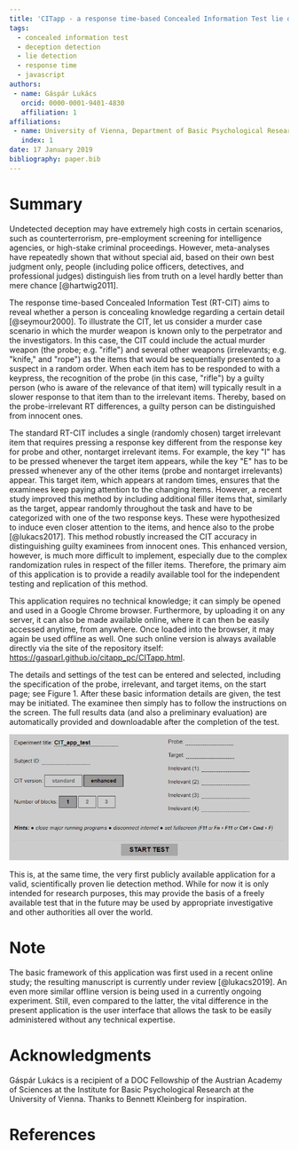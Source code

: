 ```yaml
---
title: 'CITapp - a response time-based Concealed Information Test lie detector web application'
tags:
  - concealed information test
  - deception detection
  - lie detection
  - response time
  - javascript
authors:
 - name: Gáspár Lukács
   orcid: 0000-0001-9401-4830
   affiliation: 1
affiliations:
 - name: University of Vienna, Department of Basic Psychological Research and Research Methods, Austria
   index: 1
date: 17 January 2019
bibliography: paper.bib
---
```


# Summary

Undetected deception may have extremely high costs in certain scenarios, such as counterterrorism, pre-employment screening for intelligence agencies, or high-stake criminal proceedings. However, meta-analyses have repeatedly shown that without special aid, based on their own best judgment only, people (including police officers, detectives, and professional judges) distinguish lies from truth on a level hardly better than mere chance [@hartwig2011].

The response time-based Concealed Information Test (RT-CIT) aims to reveal whether a person is concealing knowledge regarding a certain detail [@seymour2000]. To illustrate the CIT, let us consider a murder case scenario in which the murder weapon is known only to the perpetrator and the investigators. In this case, the CIT could include the actual murder weapon (the probe; e.g. "rifle") and several other weapons (irrelevants; e.g. "knife," and "rope") as the items that would be sequentially presented to a suspect in a random order. When each item has to be responded to with a keypress, the recognition of the probe (in this case, "rifle") by a guilty person (who is aware of the relevance of that item) will typically result in a slower response to that item than to the irrelevant items. Thereby, based on the probe-irrelevant RT differences, a guilty person can be distinguished from innocent ones.

The standard RT-CIT includes a single (randomly chosen) target irrelevant item that requires pressing a response key different from the response key for probe and other, nontarget irrelevant items. For example, the key "I" has to be pressed whenever the target item appears, while the key "E" has to be pressed whenever any of the other items (probe and nontarget irrelevants) appear. This target item, which appears at random times, ensures that the examinees keep paying attention to the changing items. However, a recent study improved this method by including additional filler items that, similarly as the target, appear randomly throughout the task and have to be categorized with one of the two response keys. These were hypothesized to induce even closer attention to the items, and hence also to the probe [@lukacs2017]. This method robustly increased the CIT accuracy in distinguishing guilty examinees from innocent ones. This enhanced version, however, is much more difficult to implement, especially due to the complex randomization rules in respect of the filler items. Therefore, the primary aim of this application is to provide a readily available tool for the independent testing and replication of this method.

This application requires no technical knowledge; it can simply be opened and used in a Google Chrome browser. Furthermore, by uploading it on any server, it can also be made available online, where it can then be easily accessed anytime, from anywhere. Once loaded into the browser, it may again be used offline as well. One such online version is always available directly via the site of the repository itself: https://gasparl.github.io/citapp_pc/CITapp.html.

The details and settings of the test can be entered and selected, including the specification of the probe, irrelevant, and target items, on the start page; see Figure 1. After these basic information details are given, the test may be initiated. The examinee then simply has to follow the instructions on the screen. The full results data (and also a preliminary evaluation) are automatically provided and downloadable after the completion of the test.

![Start page screenshot.](startpage.png)

This is, at the same time, the very first publicly available application for a valid, scientifically proven lie detection method. While for now it is only intended for research purposes, this may provide the basis of a freely available test that in the future may be used by appropriate investigative and other authorities all over the world.

# Note

The basic framework of this application was first used in a recent online study; the resulting manuscript is currently under review [@lukacs2019]. An even more similar offline version is being used in a currently ongoing experiment. Still, even compared to the latter, the vital difference in the present application is the user interface that allows the task to be easily administered without any technical expertise.

# Acknowledgments

Gáspár Lukács is a recipient of a DOC Fellowship of the Austrian Academy of Sciences at the Institute for Basic Psychological Research at the University of Vienna. Thanks to Bennett Kleinberg for inspiration.

# References
